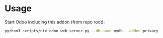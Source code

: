 # Usage

Start Odoo including this addon (from repo root):

```bash
python3 scripts/nix_odoo_web_server.py --db-name mydb --addon privacy
```
